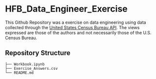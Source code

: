 # HFB_Data_Engineer_Exercise

This Github Repository was a exercise on data engineering using data collected through the [United States Census Bureau API](https://www.census.gov/en.html). The views expressed are those of the authors and not necessarily those of the U.S. Census Bureau.

## Repository Structure
```
├── Workbook.ipynb
├── Exercise_Answers.csv
└── README.md
```
